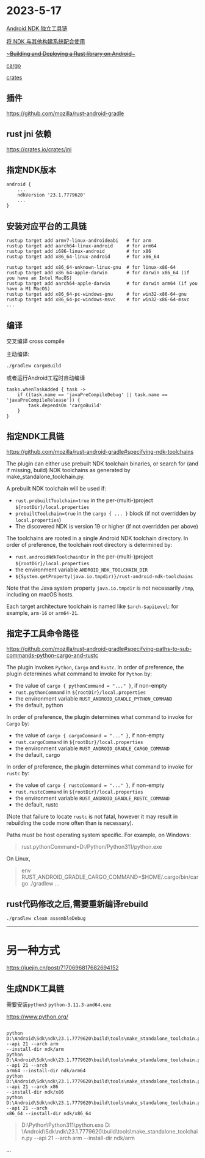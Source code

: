 # 2023-5-17

[Android NDK 独立工具链](https://developer.android.google.cn/ndk/guides/standalone_toolchain?hl=zh-cn)

[将 NDK 与其他构建系统配合使用](https://developer.android.google.cn/ndk/guides/other_build_systems?hl=zh-cn)

[~~~Building and Deploying a Rust library on
Android~~~](https://mozilla.github.io/firefox-browser-architecture/experiments/2017-09-21-rust-on-android.html)

[cargo](https://cargo.site/)

[crates](https://crates.io/)

## 插件

https://github.com/mozilla/rust-android-gradle

## rust jni 依赖

https://crates.io/crates/jni

## 指定NDK版本

```
android {
    ...
    ndkVersion '23.1.7779620'
    ...
}
```

## 安装对应平台的工具链

```
rustup target add armv7-linux-androideabi   # for arm
rustup target add aarch64-linux-android     # for arm64
rustup target add i686-linux-android        # for x86
rustup target add x86_64-linux-android      # for x86_64

rustup target add x86_64-unknown-linux-gnu  # for linux-x86-64
rustup target add x86_64-apple-darwin       # for darwin x86_64 (if you have an Intel MacOS)
rustup target add aarch64-apple-darwin      # for darwin arm64 (if you have a M1 MacOS)
rustup target add x86_64-pc-windows-gnu     # for win32-x86-64-gnu
rustup target add x86_64-pc-windows-msvc    # for win32-x86-64-msvc
...
```

## 编译

交叉编译
cross compile

主动编译:

```
./gradlew cargoBuild
```

或者运行Android工程时自动编译

```
tasks.whenTaskAdded { task ->
    if ((task.name == 'javaPreCompileDebug' || task.name == 'javaPreCompileRelease')) {
        task.dependsOn 'cargoBuild'
    }
}
```

## 指定NDK工具链

https://github.com/mozilla/rust-android-gradle#specifying-ndk-toolchains

The plugin can either use prebuilt NDK toolchain binaries, or search for (and if missing, build) NDK
toolchains as generated by make_standalone_toolchain.py.

A prebuilt NDK toolchain will be used if:

- `rust.prebuiltToolchain=true` in the per-(multi-)project `${rootDir}/local.properties`
- `prebuiltToolchain=true` in the `cargo { ... }` block (if not overridden by `local.properties`)
- The discovered NDK is version 19 or higher (if not overridden per above)

The toolchains are rooted in a single Android NDK toolchain directory. In order of preference, the
toolchain root directory is determined by:

- `rust.androidNdkToolchainDir` in the per-(multi-)project `${rootDir}/local.properties`
- the environment variable `ANDROID_NDK_TOOLCHAIN_DIR`
- `${System.getProperty(java.io.tmpdir)}/rust-android-ndk-toolchains`

Note that the Java system property `java.io.tmpdir` is not necessarily `/tmp`, including on macOS
hosts.

Each target architecture toolchain is named like `$arch-$apiLevel`: for example, `arm-16`
or `arm64-21`.

## 指定子工具命令路径

https://github.com/mozilla/rust-android-gradle#specifying-paths-to-sub-commands-python-cargo-and-rustc

The plugin invokes `Python`, `Cargo` and `Rustc`. In order of preference, the plugin determines what
command to invoke for `Python` by:

- the value of `cargo { pythonCommand = "..." }`, if non-empty
- `rust.pythonCommand` in `${rootDir}/local.properties`
- the environment variable `RUST_ANDROID_GRADLE_PYTHON_COMMAND`
- the default, python

In order of preference, the plugin determines what command to invoke for `Cargo` by:

- the value of `cargo { cargoCommand = "..." }`, if non-empty
- `rust.cargoCommand` in `${rootDir}/local.properties`
- the environment variable `RUST_ANDROID_GRADLE_CARGO_COMMAND`
- the default, cargo

In order of preference, the plugin determines what command to invoke for `rustc` by:

- the value of `cargo { rustcCommand = "..." }`, if non-empty
- `rust.rustcCommand` in `${rootDir}/local.properties`
- the environment variable `RUST_ANDROID_GRADLE_RUSTC_COMMAND`
- the default, rustc

(Note that failure to locate `rustc` is not fatal, however it may result in rebuilding the code more
often than is necessary).

Paths must be host operating system specific. For example, on Windows:

> rust.pythonCommand=D:/Python/Python311/python.exe

On Linux,

> env RUST_ANDROID_GRADLE_CARGO_COMMAND=$HOME/.cargo/bin/cargo ./gradlew ...

## rust代码修改之后,需要重新编译rebuild

```
./gradlew clean assembleDebug
```

---

# 另一种方式

https://juejin.cn/post/7170696817682694152

## 生成NDK工具链

需要安装`python3` `python-3.11.3-amd64.exe`

https://www.python.org/

```

python D:\Android\Sdk\ndk\23.1.7779620\build\tools\make_standalone_toolchain.py --api 21 --arch arm
--install-dir ndk/arm
python D:\Android\Sdk\ndk\23.1.7779620\build\tools\make_standalone_toolchain.py --api 21 --arch
arm64 --install-dir ndk/arm64
python D:\Android\Sdk\ndk\23.1.7779620\build\tools\make_standalone_toolchain.py --api 21 --arch x86
--install-dir ndk/x86
python D:\Android\Sdk\ndk\23.1.7779620\build\tools\make_standalone_toolchain.py --api 21 --arch
x86_64 --install-dir ndk/x86_64

```

> D:\Python\Python311\python.exe D:
> \Android\Sdk\ndk\23.1.7779620\build\tools\make_standalone_toolchain.py --api 21 --arch arm
> --install-dir ndk/arm

...